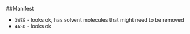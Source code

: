 ##Manifest

* `3WZE` - looks ok, has solvent molecules that might need to be removed
* `4ASD` - looks ok 
